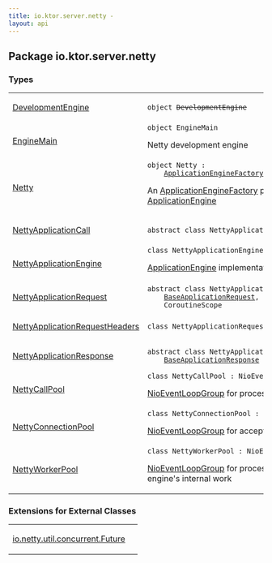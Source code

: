```yaml
---
title: io.ktor.server.netty - 
layout: api
---
```




## Package io.ktor.server.netty

### Types

<table class="api-docs-table">
<tbody>
<tr>
<td markdown="1">

<a href="-development-engine/index.html">DevelopmentEngine</a>


</td>
<td markdown="1">
<div class="signature"><code><span class="keyword">object </span><s><span class="identifier">DevelopmentEngine</span></s></code></div>

</td>
</tr>
<tr>
<td markdown="1">

<a href="-engine-main/index.html">EngineMain</a>


</td>
<td markdown="1">
<div class="signature"><code><span class="keyword">object </span><span class="identifier">EngineMain</span></code></div>

Netty development engine


</td>
</tr>
<tr>
<td markdown="1">

<a href="-netty/index.html">Netty</a>


</td>
<td markdown="1">
<div class="signature"><code><span class="keyword">object </span><span class="identifier">Netty</span>&nbsp;<span class="symbol">:</span>&nbsp;<br/>&nbsp;&nbsp;&nbsp;&nbsp;<a href="../io.ktor.server.engine/-application-engine-factory/index.html"><span class="identifier">ApplicationEngineFactory</span></a><span class="symbol">&lt;</span><a href="-netty-application-engine/index.html"><span class="identifier">NettyApplicationEngine</span></a><span class="symbol">,</span>&nbsp;<a href="-netty-application-engine/-configuration/index.html"><span class="identifier">Configuration</span></a><span class="symbol">&gt;</span></code></div>

An <a href="../io.ktor.server.engine/-application-engine-factory/index.html">ApplicationEngineFactory</a> providing a Netty-based <a href="../io.ktor.server.engine/-application-engine/index.html">ApplicationEngine</a>


</td>
</tr>
<tr>
<td markdown="1">

<a href="-netty-application-call/index.html">NettyApplicationCall</a>


</td>
<td markdown="1">
<div class="signature"><code><span class="keyword">abstract</span> <span class="keyword">class </span><span class="identifier">NettyApplicationCall</span>&nbsp;<span class="symbol">:</span>&nbsp;<a href="../io.ktor.server.engine/-base-application-call/index.html"><span class="identifier">BaseApplicationCall</span></a></code></div>

</td>
</tr>
<tr>
<td markdown="1">

<a href="-netty-application-engine/index.html">NettyApplicationEngine</a>


</td>
<td markdown="1">
<div class="signature"><code><span class="keyword">class </span><span class="identifier">NettyApplicationEngine</span>&nbsp;<span class="symbol">:</span>&nbsp;<a href="../io.ktor.server.engine/-base-application-engine/index.html"><span class="identifier">BaseApplicationEngine</span></a></code></div>

<a href="../io.ktor.server.engine/-application-engine/index.html">ApplicationEngine</a> implementation for running in a standalone Netty


</td>
</tr>
<tr>
<td markdown="1">

<a href="-netty-application-request/index.html">NettyApplicationRequest</a>


</td>
<td markdown="1">
<div class="signature"><code><span class="keyword">abstract</span> <span class="keyword">class </span><span class="identifier">NettyApplicationRequest</span>&nbsp;<span class="symbol">:</span>&nbsp;<br/>&nbsp;&nbsp;&nbsp;&nbsp;<a href="../io.ktor.server.engine/-base-application-request/index.html"><span class="identifier">BaseApplicationRequest</span></a><span class="symbol">, </span><br/>&nbsp;&nbsp;&nbsp;&nbsp;<span class="identifier">CoroutineScope</span></code></div>

</td>
</tr>
<tr>
<td markdown="1">

<a href="-netty-application-request-headers/index.html">NettyApplicationRequestHeaders</a>


</td>
<td markdown="1">
<div class="signature"><code><span class="keyword">class </span><span class="identifier">NettyApplicationRequestHeaders</span>&nbsp;<span class="symbol">:</span>&nbsp;<a href="../io.ktor.http/-headers/index.html"><span class="identifier">Headers</span></a></code></div>

</td>
</tr>
<tr>
<td markdown="1">

<a href="-netty-application-response/index.html">NettyApplicationResponse</a>


</td>
<td markdown="1">
<div class="signature"><code><span class="keyword">abstract</span> <span class="keyword">class </span><span class="identifier">NettyApplicationResponse</span>&nbsp;<span class="symbol">:</span>&nbsp;<br/>&nbsp;&nbsp;&nbsp;&nbsp;<a href="../io.ktor.server.engine/-base-application-response/index.html"><span class="identifier">BaseApplicationResponse</span></a></code></div>

</td>
</tr>
<tr>
<td markdown="1">

<a href="-netty-call-pool/index.html">NettyCallPool</a>


</td>
<td markdown="1">
<div class="signature"><code><span class="keyword">class </span><span class="identifier">NettyCallPool</span>&nbsp;<span class="symbol">:</span>&nbsp;<span class="identifier">NioEventLoopGroup</span></code></div>

<a href="#">NioEventLoopGroup</a> for processing <a href="../io.ktor.application/-application-call/index.html">ApplicationCall</a> instances


</td>
</tr>
<tr>
<td markdown="1">

<a href="-netty-connection-pool/index.html">NettyConnectionPool</a>


</td>
<td markdown="1">
<div class="signature"><code><span class="keyword">class </span><span class="identifier">NettyConnectionPool</span>&nbsp;<span class="symbol">:</span>&nbsp;<span class="identifier">NioEventLoopGroup</span></code></div>

<a href="#">NioEventLoopGroup</a> for accepting connections


</td>
</tr>
<tr>
<td markdown="1">

<a href="-netty-worker-pool/index.html">NettyWorkerPool</a>


</td>
<td markdown="1">
<div class="signature"><code><span class="keyword">class </span><span class="identifier">NettyWorkerPool</span>&nbsp;<span class="symbol">:</span>&nbsp;<span class="identifier">NioEventLoopGroup</span></code></div>

<a href="#">NioEventLoopGroup</a> for processing incoming requests and doing engine's internal work


</td>
</tr>
</tbody>
</table>

### Extensions for External Classes

<table class="api-docs-table">
<tbody>
<tr>
<td markdown="1">

<a href="io.netty.util.concurrent.-future/index.html">io.netty.util.concurrent.Future</a>


</td>
<td markdown="1">

</td>
</tr>
</tbody>
</table>
